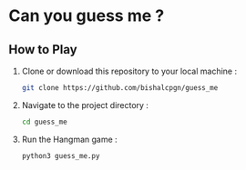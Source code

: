 # Can you guess me ?


## How to Play

1. Clone or download this repository to your local machine : 

   ```bash
   git clone https://github.com/bishalcpgn/guess_me

   ```

2. Navigate to the project directory : 

   ```bash
   cd guess_me
   ```

3. Run the Hangman game :


   ```bash
   python3 guess_me.py 
   ```
